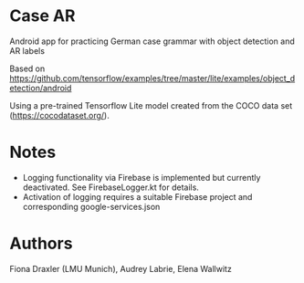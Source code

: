 # Case AR
Android app for practicing German case grammar with object detection and AR labels

Based on https://github.com/tensorflow/examples/tree/master/lite/examples/object_detection/android

Using a pre-trained Tensorflow Lite model created from the COCO data set (https://cocodataset.org/).

# Notes
* Logging functionality via Firebase is implemented but currently deactivated. See FirebaseLogger.kt for details.
* Activation of logging requires a suitable Firebase project and corresponding google-services.json

# Authors
Fiona Draxler (LMU Munich), Audrey Labrie, Elena Wallwitz
